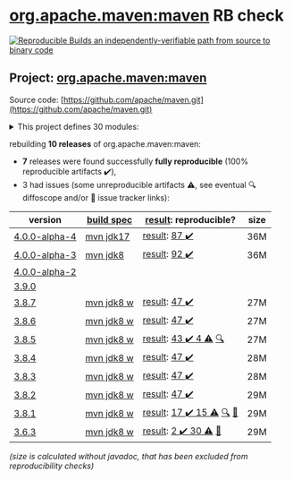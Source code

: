 [org.apache.maven:maven](https://central.sonatype.com/artifact/org.apache.maven/maven/4.0.0-alpha-4/versions) RB check
=======

[![Reproducible Builds](https://reproducible-builds.org/images/logos/rb.svg) an independently-verifiable path from source to binary code](https://reproducible-builds.org/)

## Project: [org.apache.maven:maven](https://central.sonatype.com/artifact/org.apache.maven/maven/4.0.0-alpha-4/versions)

Source code: [https://github.com/apache/maven.git](https://github.com/apache/maven.git)

<details><summary>This project defines 30 modules:</summary>

* [org.apache.maven:apache-maven](https://central.sonatype.com/artifact/org.apache.maven/apache-maven/4.0.0-alpha-4)
* [org.apache.maven:maven](https://central.sonatype.com/artifact/org.apache.maven/maven/4.0.0-alpha-4)
* [org.apache.maven:maven-api](https://central.sonatype.com/artifact/org.apache.maven/maven-api/4.0.0-alpha-4)
* [org.apache.maven:maven-api-core](https://central.sonatype.com/artifact/org.apache.maven/maven-api-core/4.0.0-alpha-4)
* [org.apache.maven:maven-api-meta](https://central.sonatype.com/artifact/org.apache.maven/maven-api-meta/4.0.0-alpha-4)
* [org.apache.maven:maven-api-model](https://central.sonatype.com/artifact/org.apache.maven/maven-api-model/4.0.0-alpha-4)
* [org.apache.maven:maven-api-settings](https://central.sonatype.com/artifact/org.apache.maven/maven-api-settings/4.0.0-alpha-4)
* [org.apache.maven:maven-api-toolchain](https://central.sonatype.com/artifact/org.apache.maven/maven-api-toolchain/4.0.0-alpha-4)
* [org.apache.maven:maven-api-xml](https://central.sonatype.com/artifact/org.apache.maven/maven-api-xml/4.0.0-alpha-4)
* [org.apache.maven:maven-artifact](https://central.sonatype.com/artifact/org.apache.maven/maven-artifact/4.0.0-alpha-4)
* [org.apache.maven:maven-bom](https://central.sonatype.com/artifact/org.apache.maven/maven-bom/4.0.0-alpha-4)
* [org.apache.maven:maven-builder-support](https://central.sonatype.com/artifact/org.apache.maven/maven-builder-support/4.0.0-alpha-4)
* [org.apache.maven:maven-compat](https://central.sonatype.com/artifact/org.apache.maven/maven-compat/4.0.0-alpha-4)
* [org.apache.maven:maven-core](https://central.sonatype.com/artifact/org.apache.maven/maven-core/4.0.0-alpha-4)
* [org.apache.maven:maven-embedder](https://central.sonatype.com/artifact/org.apache.maven/maven-embedder/4.0.0-alpha-4)
* [org.apache.maven:maven-model](https://central.sonatype.com/artifact/org.apache.maven/maven-model/4.0.0-alpha-4)
* [org.apache.maven:maven-model-builder](https://central.sonatype.com/artifact/org.apache.maven/maven-model-builder/4.0.0-alpha-4)
* [org.apache.maven:maven-model-transform](https://central.sonatype.com/artifact/org.apache.maven/maven-model-transform/4.0.0-alpha-4)
* [org.apache.maven:maven-plugin-api](https://central.sonatype.com/artifact/org.apache.maven/maven-plugin-api/4.0.0-alpha-4)
* [org.apache.maven:maven-repository-metadata](https://central.sonatype.com/artifact/org.apache.maven/maven-repository-metadata/4.0.0-alpha-4)
* [org.apache.maven:maven-resolver-provider](https://central.sonatype.com/artifact/org.apache.maven/maven-resolver-provider/4.0.0-alpha-4)
* [org.apache.maven:maven-settings](https://central.sonatype.com/artifact/org.apache.maven/maven-settings/4.0.0-alpha-4)
* [org.apache.maven:maven-settings-builder](https://central.sonatype.com/artifact/org.apache.maven/maven-settings-builder/4.0.0-alpha-4)
* [org.apache.maven:maven-slf4j-provider](https://central.sonatype.com/artifact/org.apache.maven/maven-slf4j-provider/4.0.0-alpha-4)
* [org.apache.maven:maven-slf4j-wrapper](https://central.sonatype.com/artifact/org.apache.maven/maven-slf4j-wrapper/4.0.0-alpha-4)
* [org.apache.maven:maven-toolchain-builder](https://central.sonatype.com/artifact/org.apache.maven/maven-toolchain-builder/4.0.0-alpha-4)
* [org.apache.maven:maven-toolchain-model](https://central.sonatype.com/artifact/org.apache.maven/maven-toolchain-model/4.0.0-alpha-4)
* [org.apache.maven:maven-xml-impl](https://central.sonatype.com/artifact/org.apache.maven/maven-xml-impl/4.0.0-alpha-4)
* [org.apache.maven:modello-plugin-velocity](https://central.sonatype.com/artifact/org.apache.maven/modello-plugin-velocity/4.0.0-alpha-4)
* [org.apache.maven:plexus-utils](https://central.sonatype.com/artifact/org.apache.maven/plexus-utils/4.0.0-alpha-4)
</details>

rebuilding **10 releases** of org.apache.maven:maven:
- **7** releases were found successfully **fully reproducible** (100% reproducible artifacts :heavy_check_mark:),
- 3 had issues (some unreproducible artifacts :warning:, see eventual :mag: diffoscope and/or :memo: issue tracker links):

| version | [build spec](/BUILDSPEC.md) | [result](https://reproducible-builds.org/docs/jvm/): reproducible? | size |
| -- | --------- | ------ | -- |
| [4.0.0-alpha-4](https://central.sonatype.com/artifact/org.apache.maven/maven/4.0.0-alpha-4/pom) | [mvn jdk17](maven-4.0.0-alpha-4.buildspec) | [result](maven-4.0.0-alpha-4.buildinfo): [87 :heavy_check_mark: ](maven-4.0.0-alpha-4.buildcompare) | 36M |
| [4.0.0-alpha-3](https://central.sonatype.com/artifact/org.apache.maven/maven/4.0.0-alpha-3/pom) | [mvn jdk8](maven-4.0.0-alpha-3.buildspec) | [result](maven-4.0.0-alpha-3.buildinfo): [92 :heavy_check_mark: ](maven-4.0.0-alpha-3.buildcompare) | 36M |
| [4.0.0-alpha-2](https://central.sonatype.com/artifact/org.apache.maven/maven/4.0.0-alpha-2/pom) | | | |
| [3.9.0](https://central.sonatype.com/artifact/org.apache.maven/maven/3.9.0/pom) | | | |
| [3.8.7](https://central.sonatype.com/artifact/org.apache.maven/maven/3.8.7/pom) | [mvn jdk8 w](maven-3.8.7.buildspec) | [result](maven-3.8.7.buildinfo): [47 :heavy_check_mark: ](maven-3.8.7.buildcompare) | 27M |
| [3.8.6](https://central.sonatype.com/artifact/org.apache.maven/maven/3.8.6/pom) | [mvn jdk8 w](maven-3.8.6.buildspec) | [result](maven-3.8.6.buildinfo): [47 :heavy_check_mark: ](maven-3.8.6.buildcompare) | 27M |
| [3.8.5](https://central.sonatype.com/artifact/org.apache.maven/maven/3.8.5/pom) | [mvn jdk8 w](maven-3.8.5.buildspec) | [result](maven-3.8.5.buildinfo): [43 :heavy_check_mark:  4 :warning:](maven-3.8.5.buildcompare) [:mag:](maven-3.8.5.diffoscope) | 27M |
| [3.8.4](https://central.sonatype.com/artifact/org.apache.maven/maven/3.8.4/pom) | [mvn jdk8 w](maven-3.8.4.buildspec) | [result](maven-3.8.4.buildinfo): [47 :heavy_check_mark: ](maven-3.8.4.buildcompare) | 28M |
| [3.8.3](https://central.sonatype.com/artifact/org.apache.maven/maven/3.8.3/pom) | [mvn jdk8 w](maven-3.8.3.buildspec) | [result](maven-3.8.3.buildinfo): [47 :heavy_check_mark: ](maven-3.8.3.buildcompare) | 28M |
| [3.8.2](https://central.sonatype.com/artifact/org.apache.maven/maven/3.8.2/pom) | [mvn jdk8 w](maven-3.8.2.buildspec) | [result](maven-3.8.2.buildinfo): [47 :heavy_check_mark: ](maven-3.8.2.buildcompare) | 29M |
| [3.8.1](https://central.sonatype.com/artifact/org.apache.maven/maven/3.8.1/pom) | [mvn jdk8 w](maven-3.8.1.buildspec) | [result](maven-3.8.1.buildinfo): [17 :heavy_check_mark:  15 :warning:](maven-3.8.1.buildcompare) [:mag:](maven-3.8.1.diffoscope) [:memo:](https://issues.apache.org/jira/browse/MNG-7155) | 29M |
| [3.6.3](https://central.sonatype.com/artifact/org.apache.maven/maven/3.6.3/pom) | [mvn jdk8 w](maven-3.6.3.buildspec) | [result](apache-maven-3.6.3.buildinfo): [2 :heavy_check_mark:  30 :warning:](apache-maven-3.6.3.buildcompare) [:memo:](https://issues.apache.org/jira/browse/MNG-6859) | 29M |

<i>(size is calculated without javadoc, that has been excluded from reproducibility checks)</i>
